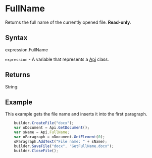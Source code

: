 # FullName

Returns the full name of the currently opened file. **Read-only**.

## Syntax

expression.FullName

`expression` - A variable that represents a [Api](../Api.md) class.

## Returns

String

## Example

This example gets the file name and inserts it into the first paragraph.

```javascript
	builder.CreateFile("docx");
	var oDocument = Api.GetDocument();
	var sName = Api.FullName;
	var oParagraph = oDocument.GetElement(0);
	oParagraph.AddText("File name: " + sName);
	builder.SaveFile("docx", "GetFullName.docx");
	builder.CloseFile();
```